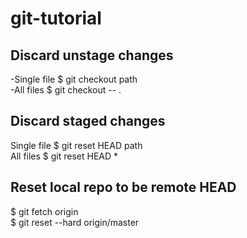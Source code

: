 # git-tutorial

## Discard unstage changes

-Single file     $ git checkout path<br>
-All files       $ git checkout -- .<br>

## Discard staged changes

Single file     $ git reset HEAD path<br>
All files       $ git reset HEAD *<br>

## Reset local repo to be remote HEAD 
$ git fetch origin<br>
$ git reset --hard origin/master<br>
